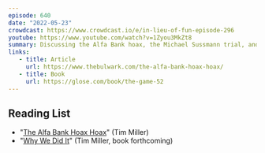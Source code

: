 ```yaml
---
episode: 640
date: "2022-05-23"
crowdcast: https://www.crowdcast.io/e/in-lieu-of-fun-episode-296
youtube: https://www.youtube.com/watch?v=1Zyou3MkZt8
summary: Discussing the Alfa Bank hoax, the Michael Sussmann trial, and John Durham
links:
   - title: Article
     url: https://www.thebulwark.com/the-alfa-bank-hoax-hoax/
   - title: Book
     url: https://glose.com/book/the-game-52
---
```


## Reading List

- "[The Alfa Bank Hoax Hoax][article]" (Tim Miller)
- "[Why We Did It][book]" (Tim Miller, book forthcoming)

[article]: https://www.thebulwark.com/the-alfa-bank-hoax-hoax/
[book]: https://glose.com/book/the-game-52
